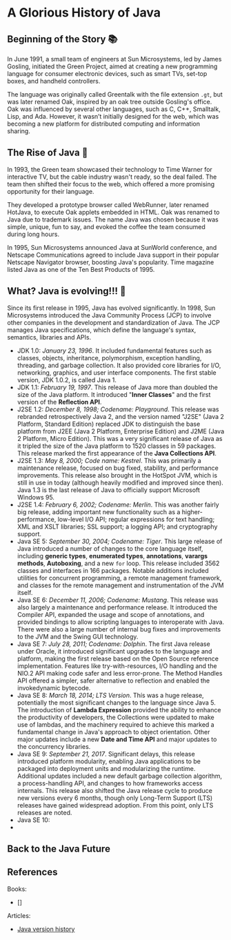 # A Glorious History of Java

## Beginning of the Story 📚

In June 1991, a small team of engineers at Sun Microsystems, led by James Gosling, initiated the Green Project, aimed at
creating a new programming language for consumer electronic devices, such as smart TVs, set-top boxes, and handheld
controllers.

The language was originally called Greentalk with the file extension `.gt`, but was later renamed Oak, inspired by an
oak tree outside Gosling's office. Oak was influenced by several other languages, such as C, C++, Smalltalk, Lisp, and
Ada. However, it wasn’t initially designed for the web, which was becoming a new platform for distributed computing and
information sharing.

## The Rise of Java 🚀

In 1993, the Green team showcased their technology to Time Warner for interactive TV, but the cable industry wasn't
ready, so the deal failed. The team then shifted their focus to the web, which offered a more promising opportunity for
their language.

They developed a prototype browser called WebRunner, later renamed HotJava, to execute Oak applets embedded in HTML. Oak
was renamed to Java due to trademark issues. The name Java was chosen because it was simple, unique, fun to say, and
evoked the coffee the team consumed during long hours.

In 1995, Sun Microsystems announced Java at SunWorld conference, and Netscape Communications agreed to include Java
support in their popular Netscape Navigator browser, boosting Java's popularity. Time magazine listed Java as one of the
Ten Best Products of 1995.

## What? Java is evolving!!! 🐣

Since its first release in 1995, Java has evolved significantly. In 1998, Sun Microsystems introduced the Java Community
Process (JCP) to involve other companies in the development and standardization of Java. The JCP manages Java
specifications, which define the language's syntax, semantics, libraries and APIs.

- JDK 1.0: _January 23, 1996_. It included fundamental features such as classes, objects, inheritance, polymorphism,
  exception handling, threading, and garbage collection. It also provided core libraries for I/O, networking, graphics,
  and user interface components. The first stable version, JDK 1.0.2, is called Java 1.
- JDK 1.1: _February 19, 1997_. This release of Java more than doubled the size of the Java platform. It introduced
  "**Inner Classes**" and the first version of the **Reflection API**.
- J2SE 1.2: _December 8, 1998; Codename: Playground_. This release was rebranded retrospectively Java 2, and the version
  named "J2SE" (Java 2 Platform, Standard Edition) replaced JDK to distinguish the base platform from J2EE (Java 2
  Platform, Enterprise Edition) and J2ME (Java 2 Platform, Micro Edition). This was a very significant release of Java
  as it tripled the size of the Java platform to 1520 classes in 59 packages. This release marked the first appearance
  of the **Java Collections API**.
- J2SE 1.3: _May 8, 2000; Code name: Kestrel_. This was primarily a maintenance release, focused on bug fixed,
  stability, and performance improvements. This release also brought in the HotSpot JVM, which is still in use in
  today (although heavily modified and improved since then). Java 1.3 is the last release of Java to officially support
  Microsoft Windows 95.
- J2SE 1.4: _February 6, 2002; Codename: Merlin_. This was another fairly big release, adding important new
  functionality
  such as a higher-performance, low-level I/O API; regular expressions for text handling; XML and XSLT libraries; SSL
  support; a logging API; and cryptography support.
- Java SE 5: _September 30, 2004; Codename: Tiger_. This large release of Java introduced a number of changes to the
  core language itself, including **generic types**, **enumerated types**, **annotations**, **varargs methods**,
  **Autoboxing**, and a new `for` loop. This release included 3562 classes and interfaces in 166 packages. Notable
  additions included utilities for concurrent programming, a remote management framework, and classes for the remote
  management and instrumentation of the JVM itself.
- Java SE 6: _December 11, 2006; Codename: Mustang_. This release was also largely a maintenance and performance
  release. It introduced the Compiler API, expanded the usage and scope of annotations, and provided bindings to allow
  scripting languages to interoperate with Java. There were also a large number of internal bug fixes and improvements
  to the JVM and the Swing GUI technology.
- Java SE 7: _July 28, 2011; Codename: Dolphin_. The first Java release under Oracle, it introduced significant upgrades
  to the language and platform, making the first release based on the Open Source reference implementation. Features
  like try-with-resources, I/O handling and the NIO.2 API making code safer and less error-prone. The Method Handles API
  offered a simpler, safer alternative to reflection and enabled the invokedynamic bytecode.
- Java SE 8: _March 18, 2014; LTS Version_. Thís was a huge release, potentially the most significant changes to the
  language since Java 5. The introduction of **Lambda Expression** provided the ability to enhance the productivity of
  developers, the Collections were updated to make use of lambdas, and the machinery required to achieve this marked a
  fundamental change in Java's approach to object orientation. Other major updates include a new **Date and Time API**
  and major updates to the concurrency libraries.
- Java SE 9: _September 21, 2017_. Significant delays, this release introduced platform modularity, enabling Java
  applications to be packaged into deployment units and modularizing the runtime. Additional updates included a new
  default garbage collection algorithm, a process-handling API, and changes to how frameworks access internals. This
  release also shifted the Java release cycle to produce new versions every 6 months, though only Long-Term Support 
  (LTS) releases have gained widespread adoption. From this point, only LTS releases are noted.
- Java SE 10: 
- 

## Back to the Java Future

## References
Books:
- []

Articles:
- [Java version history](https://en.wikipedia.org/wiki/Java_version_history)